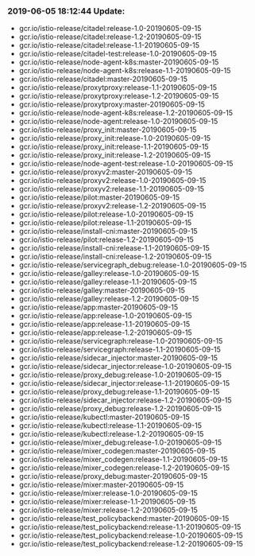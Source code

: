 ### 2019-06-05 18:12:44 Update:

- gcr.io/istio-release/citadel:release-1.0-20190605-09-15
- gcr.io/istio-release/citadel:release-1.2-20190605-09-15
- gcr.io/istio-release/citadel:release-1.1-20190605-09-15
- gcr.io/istio-release/citadel-test:release-1.0-20190605-09-15
- gcr.io/istio-release/node-agent-k8s:master-20190605-09-15
- gcr.io/istio-release/node-agent-k8s:release-1.1-20190605-09-15
- gcr.io/istio-release/citadel:master-20190605-09-15
- gcr.io/istio-release/proxytproxy:release-1.1-20190605-09-15
- gcr.io/istio-release/proxytproxy:release-1.2-20190605-09-15
- gcr.io/istio-release/proxytproxy:master-20190605-09-15
- gcr.io/istio-release/node-agent-k8s:release-1.2-20190605-09-15
- gcr.io/istio-release/node-agent:release-1.0-20190605-09-15
- gcr.io/istio-release/proxy_init:master-20190605-09-15
- gcr.io/istio-release/proxy_init:release-1.0-20190605-09-15
- gcr.io/istio-release/proxy_init:release-1.1-20190605-09-15
- gcr.io/istio-release/proxy_init:release-1.2-20190605-09-15
- gcr.io/istio-release/node-agent-test:release-1.0-20190605-09-15
- gcr.io/istio-release/proxyv2:master-20190605-09-15
- gcr.io/istio-release/proxyv2:release-1.0-20190605-09-15
- gcr.io/istio-release/proxyv2:release-1.1-20190605-09-15
- gcr.io/istio-release/pilot:master-20190605-09-15
- gcr.io/istio-release/proxyv2:release-1.2-20190605-09-15
- gcr.io/istio-release/pilot:release-1.0-20190605-09-15
- gcr.io/istio-release/pilot:release-1.1-20190605-09-15
- gcr.io/istio-release/install-cni:master-20190605-09-15
- gcr.io/istio-release/pilot:release-1.2-20190605-09-15
- gcr.io/istio-release/install-cni:release-1.1-20190605-09-15
- gcr.io/istio-release/install-cni:release-1.2-20190605-09-15
- gcr.io/istio-release/servicegraph_debug:release-1.0-20190605-09-15
- gcr.io/istio-release/galley:release-1.0-20190605-09-15
- gcr.io/istio-release/galley:release-1.1-20190605-09-15
- gcr.io/istio-release/galley:master-20190605-09-15
- gcr.io/istio-release/galley:release-1.2-20190605-09-15
- gcr.io/istio-release/app:master-20190605-09-15
- gcr.io/istio-release/app:release-1.0-20190605-09-15
- gcr.io/istio-release/app:release-1.1-20190605-09-15
- gcr.io/istio-release/app:release-1.2-20190605-09-15
- gcr.io/istio-release/servicegraph:release-1.0-20190605-09-15
- gcr.io/istio-release/servicegraph:release-1.1-20190605-09-15
- gcr.io/istio-release/sidecar_injector:master-20190605-09-15
- gcr.io/istio-release/sidecar_injector:release-1.0-20190605-09-15
- gcr.io/istio-release/proxy_debug:release-1.0-20190605-09-15
- gcr.io/istio-release/sidecar_injector:release-1.1-20190605-09-15
- gcr.io/istio-release/proxy_debug:release-1.1-20190605-09-15
- gcr.io/istio-release/sidecar_injector:release-1.2-20190605-09-15
- gcr.io/istio-release/proxy_debug:release-1.2-20190605-09-15
- gcr.io/istio-release/kubectl:master-20190605-09-15
- gcr.io/istio-release/kubectl:release-1.1-20190605-09-15
- gcr.io/istio-release/kubectl:release-1.2-20190605-09-15
- gcr.io/istio-release/mixer_debug:release-1.0-20190605-09-15
- gcr.io/istio-release/mixer_codegen:master-20190605-09-15
- gcr.io/istio-release/mixer_codegen:release-1.1-20190605-09-15
- gcr.io/istio-release/mixer_codegen:release-1.2-20190605-09-15
- gcr.io/istio-release/proxy_debug:master-20190605-09-15
- gcr.io/istio-release/mixer:master-20190605-09-15
- gcr.io/istio-release/mixer:release-1.0-20190605-09-15
- gcr.io/istio-release/mixer:release-1.1-20190605-09-15
- gcr.io/istio-release/mixer:release-1.2-20190605-09-15
- gcr.io/istio-release/test_policybackend:master-20190605-09-15
- gcr.io/istio-release/test_policybackend:release-1.1-20190605-09-15
- gcr.io/istio-release/test_policybackend:release-1.0-20190605-09-15
- gcr.io/istio-release/test_policybackend:release-1.2-20190605-09-15
